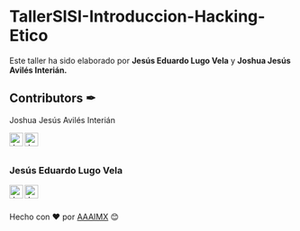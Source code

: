 # TallerSISI-Introduccion-Hacking-Etico
Este taller ha sido elaborado por **Jesús Eduardo Lugo Vela** y **Joshua Jesús Avilés Interián.**

## Contributors ✒

<section id="section-joshua">
  <p>Joshua Jesús Avilés Interián</p>
  <a href="https://www.linkedin.com/in/joshaviles/">
    <img align="left" alt="Joshua's LinkedIn" width="24px" src="https://cdn.jsdelivr.net/npm/simple-icons@v3/icons/linkedin.svg" />
  </a>
  <a href="https://github.com/JJoosh/">
    <img align="left" alt="Joshua's Github" width="24px" src="https://cdn.jsdelivr.net/npm/simple-icons@v3/icons/github.svg" />
  </a>
</section>
<br><br>
<section id="section-jesus">
  <h3>Jesús Eduardo Lugo Vela</h3>
  <a href="https://www.linkedin.com/in/jesus-lugo-vela-1778a2260/">
    <img align="left" alt="Jesús LinkedIn" width="24px" src="https://cdn.jsdelivr.net/npm/simple-icons@v3/icons/linkedin.svg" />
  </a>
  <a href="https://github.com/JESUSLUG/">
    <img align="left" alt="Jesús Github" width="24px" src="https://cdn.jsdelivr.net/npm/simple-icons@v3/icons/github.svg" />
  </a>
</section>

<br><br>
<section id="section-footer">
  <p>Hecho con ❤️ por <a href="https://github.com/aaaimx">AAAIMX</a> 😊</p>
</section>
